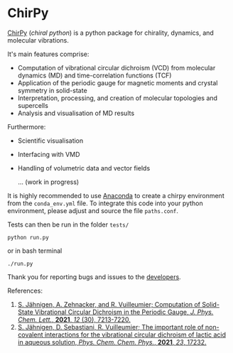 # ChirPy

[ChirPy](https://hartree.chimie.ens.fr/sjaehnigen/chirpy) (_chiral python_) is a python package for chirality, dynamics, and molecular vibrations.


It's main features comprise:
- Computation of vibrational circular dichroism (VCD) from molecular dynamics (MD) and time-correlation functions (TCF)
- Application of the periodic gauge for magnetic moments and crystal symmetry in solid-state  
- Interpretation, processing, and creation of molecular topologies and supercells
- Analysis and visualisation of MD results 
    

Furthermore:
- Scientific visualisation
- Interfacing with VMD
- Handling of volumetric data and vector fields


    ... (work in progress)

It is highly recommended to use [Anaconda](https://anaconda.org) to create a chirpy environment from the `conda_env.yml` file.
To integrate this code into your python environment, please adjust and source the file `paths.conf`.

Tests can then be run in the folder `tests/`

`python run.py`

or in bash terminal

`./run.py`


Thank you for reporting bugs and issues to the [developers](https://hartree.chimie.ens.fr/sjaehnigen/chirpy/-/blob/master/AUTHORS.txt).

References:
1. [S. Jähnigen, A. Zehnacker, and R. Vuilleumier; Computation of Solid-State Vibrational Circular Dichroism in the Periodic Gauge, *J. Phys. Chem. Lett.*, **2021**, *12* (30), 7213-7220.](https://doi.org/10.1021/acs.jpclett.1c01682)
2. [S. Jähnigen, D. Sebastiani, R. Vuilleumier; The important role of non-covalent interactions
for the vibrational circular dichroism of lactic acid
in aqueous solution, *Phys. Chem. Chem. Phys.*, **2021**, *23*, 17232.](https://doi.org/10.1039/d1cp03106f)
